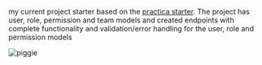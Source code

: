 my current project starter based on the [practica starter](https://github.com/practicajs/practica).
The project has user, role, permission and team models and created endpoints with complete functionality and validation/error handling for the user, role and permission models

![piggie](https://encrypted-tbn0.gstatic.com/images?q=tbn:ANd9GcSARzhqHo3JEx7CI3rT-gm87W9GXzo95XiTRg&usqp=CAU)
